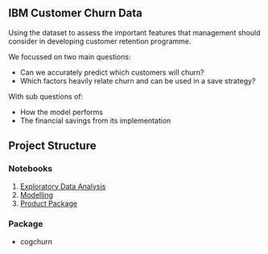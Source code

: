 ## IBM Customer Churn Data

Using the dataset to assess the important features that management should consider in developing customer retention programme.

We focussed on two main questions:
* Can we accurately predict which customers will churn?
* Which factors heavily relate churn and can be used in a save strategy?

With sub questions of:
* How the model performs
* The financial savings from its implementation

## Project Structure

### Notebooks

1. [Exploratory Data Analysis](./notebooks/1_Customer_Churn_EDA.md)
2. [Modelling](./notebooks/2_Customer_Churn_Modelling.md)
3. [Product Package](./notebooks/3_Customer_Production_Package.md)
### Package

* cogchurn